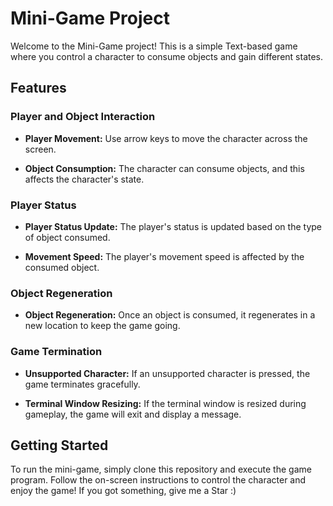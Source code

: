 # Mini-Game Project

Welcome to the Mini-Game project! This is a simple Text-based game where you control a character to consume objects and gain different states.

## Features

### Player and Object Interaction

- **Player Movement:** Use arrow keys to move the character across the screen.

- **Object Consumption:** The character can consume objects, and this affects the character's state.

### Player Status

- **Player Status Update:** The player's status is updated based on the type of object consumed.

- **Movement Speed:** The player's movement speed is affected by the consumed object.

### Object Regeneration

- **Object Regeneration:** Once an object is consumed, it regenerates in a new location to keep the game going.

### Game Termination

- **Unsupported Character:** If an unsupported character is pressed, the game terminates gracefully.

- **Terminal Window Resizing:** If the terminal window is resized during gameplay, the game will exit and display a message.

## Getting Started

To run the mini-game, simply clone this repository and execute the game program. Follow the on-screen instructions to control the character and enjoy the game!
If you got something, give me a Star :)

